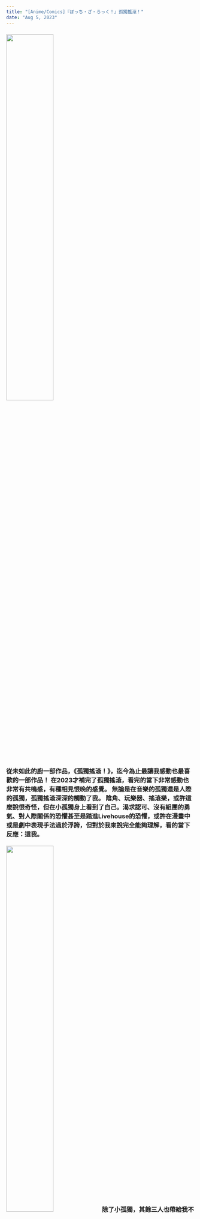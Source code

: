 ```yaml
---
title: "[Anime/Comics]『ぼっち・ざ・ろっく！』孤獨搖滾！"
date: "Aug 5, 2023"
---
```

<div>
  <style>
    /* Neon colors */
    :root {
      --neon-yellow: #f4d03f;
      --neon-pink: #f62459;
      --neon-blue: #0dc9f7;
      --neon-green: #39ff14;
    }
  </style>

  <h3>
    <img src="https://i.imgur.com/eacsQH6.jpg" loading="lazy" width ="50%" /> <br>
    從未如此的廚一部作品，《孤獨搖滾！》，迄今為止最讓我感動也最喜歡的一部作品！ 在2023才補完了孤獨搖滾，看完的當下非常感動也非常有共鳴感，有種相見恨晚的感覺。
    無論是在音樂的孤獨還是人際的孤獨，孤獨搖滾深深的觸動了我。 陰角、玩樂器、搖滾樂，或許這麼說很奇怪，但在小孤獨身上看到了自己。渴求認可、沒有組團的勇氣、對人際關係的恐懼甚至是踏進Livehouse的恐懼，或許在漫畫中或是劇中表現手法過於浮誇，但對於我來說完全能夠理解，看的當下反應：這我。<br>
    <br>
    <img src="https://i.imgur.com/olUBErG.jpg" loading="lazy" width ="50%" />
    除了小孤獨，其餘三人也帶給我不同的感動，虹夏的開朗面對一切，需要幫助但只能自己扛著、默默的煩惱該怎麼辦的感覺，因為家庭因素很多時候我也是這樣子；涼的搖滾精神，「要是放棄了個性，就跟死去沒兩樣」，但跟涼比較不同的是，我沒辦法那麼的坦然呢，但涼的那份精神完全能夠理解！即使周遭沒有同好，我也堅持自己的搖滾！而喜多更像是個令我憧憬的角色吧，是一個令人羨慕的存在，但在看漫畫時有種喜多雖然朋友很多，但能交心的很少或沒有，對我這個陰角來說，家人雖然能夠傾聽、交流，但在心底總是有一塊家人不能夠理解的部份。4個角色都有自己的孤獨，而這些孤獨我也感同身受、有強烈的共鳴感，我想這也是我那麼喜歡這部作品的原因，有種被理解了的感覺。<br>
    <br>
    <img src="https://i.imgur.com/3dL5dDf.jpg" loading="lazy" width ="50%" />
    <br>
    音樂上的孤獨，從小我就喜歡搖滾樂，最早從AC/DC開始聽，到後來Mr.Big、Eagles、Queen、KISS、Led Zeppelin，70、80、90年代我都聽，還有很多說不完的樂團我都很喜歡，總之就是很喜歡搖滾樂。 但周遭的環境、身邊的人也好，身邊總是沒有能夠分享這份熱愛與喜悅的人，所以孤獨搖滾這個標題除了對我來說也能解讀成孤獨(的)搖滾。
    開始聽搖滾樂的契機也蠻奇怪的，那時候很喜歡看Trick2G的實況，有次實況台播著AC/DC的Thunderstruck，當下聽到很震憾，從未聽過如此有能量的音樂，後來到YouTube上搜尋到了<a style="color: var(--neon-pink);" href="https://youtu.be/n_GFN3a0yj0">Live at River Plate 2009</a>，上萬人在體育場一起瘋狂、搖滾，感受到了AC/DC強大的能量，我也就陷進去搖滾樂了。再後來因為看了K-ON!，引爆了那顆想學Billy Sheehan彈貝斯、Angus Young、Paul Gilbert彈吉他的炸彈，下定決心買了樂器，就一直玩樂器到現在了，雖然到現在還是彈的很爛。玩了樂器但也沒有勇氣去組團、參加熱音社之類的，所以小孤獨的心境我真的是太有共鳴感了。<br>
    <br>
    這次有史以來第一次參加簽名會的抽選就很幸運的抽到了老師的簽名會，或許是那份喜愛被眷顧了，真的很開心！雖然上台太緊張了，感覺沒有好好表達自己的感動與謝意有些遺憾，但還是非常開心！<br>
    <img src="https://i.imgur.com/4UygPTx.jpg" loading="lazy" width ="50%" />
    <br>
    <img src="https://i.imgur.com/evFFqZW.jpg" loading="lazy" width ="50%" />
    <br>
    看完了孤獨搖滾總有種自己夢想被完成的感覺，也多了一份勇氣去往以前不敢想/做的事物前進，也因為這樣才覺得沒好好表達感動和謝意有些許的遺憾，畢竟在某種程度上被這部作品救贖了。在8/2跑去Zepp New Taipei聽了Mr.Big的告別巡迴，看到Eric Martin在台上唱歌、Billy Sheehan在台上Solo炫技、Paul Gilbert Solo、用牙齒彈吉他那份感動難以言喻，社恐如我整場Live從頭吶喊到尾，到現在喉嚨還是沙啞的，雖然少了Pat Torpey，但我想Nick也是繼承Pat的精神來支援這次的告別巡迴，表現的非常有Power！聽完Live對搖滾的愛又更加熾熱了！
    今後也會繼續支持著はまじあき老師和孤獨搖滾！繼續搖滾！搖滾不死！Rock4Life！

  </h3>
</div>
